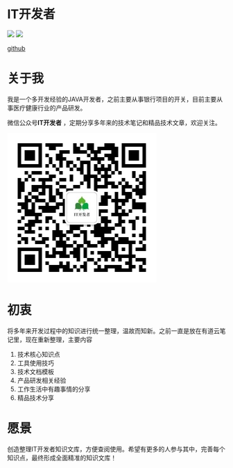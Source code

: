 # IT开发者

[<img src="https://img.shields.io/badge/github-Welcome-yellow">](https://github.com/rea-leaf/IT-Developer/tree/master/docs) [<img src="https://img.shields.io/badge/%E7%A4%BA%E4%BE%8B-%E6%AC%A2%E8%BF%8E%E8%AE%BF%E9%97%AE-important">](https://github.com/rea-leaf/IT-Developer/tree/master/docs)

[github](https://github.com/rea-leaf/IT-Developer/tree/master/docs)

# 关于我

我是一个多开发经验的JAVA开发者，之前主要从事银行项目的开关，目前主要从事医疗健康行业的产品研发。

微信公众号**IT开发者** ，定期分享多年来的技术笔记和精品技术文章，欢迎关注。

![image-20200406200554100](./img/IT-Developer.jpg)

# 初衷

将多年来开发过程中的知识进行统一整理，温故而知新。之前一直是放在有道云笔记里，现在重新整理，主要内容

1. 技术核心知识点
2. 工具使用技巧
3. 技术文档模板
4. 产品研发相关经验
5. 工作生活中有趣事情的分享
6. 精品技术分享

# 愿景

创造整理IT开发者知识文库，方便查阅使用。希望有更多的人参与其中，完善每个知识点，最终形成全面精准的知识文库！







